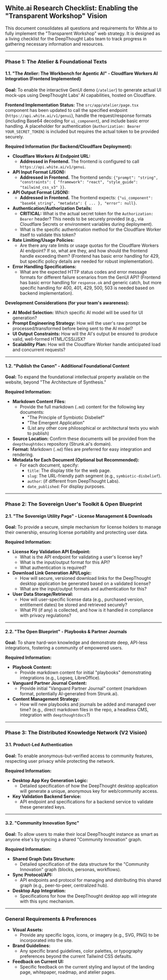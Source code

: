 ## White.ai Research Checklist: Enabling the "Transparent Workshop" Vision

This document consolidates all questions and requirements for White.ai to fully implement the "Transparent Workshop" web strategy. It is designed as a living checklist for the DeepThought Labs team to track progress in gathering necessary information and resources.

---

### **Phase 1: The Atelier & Foundational Texts**

#### **1.1. "The Atelier: The Workbench for Agentic AI" - Cloudflare Workers AI Integration (Frontend Implemented)**

**Goal:** To enable the interactive GenUI demo (`/atelier`) to generate actual UI mock-ups using DeepThought Labs' AI capabilities, hosted on Cloudflare.

**Frontend Implementation Status:** The `src/app/atelier/page.tsx` component has been updated to call the specified endpoint (`https://api.white.ai/v1/genui`), handle the request/response formats (including Base64 decoding for `ui_component`), and include basic error handling. A placeholder for authentication (`Authorization: Bearer YOUR_SECRET_TOKEN`) is included but requires the actual token to be provided securely.

**Required Information (for Backend/Cloudflare Deployment):**

- **Cloudflare Workers AI Endpoint URL:**
  - **Addressed in Frontend.** The frontend is configured to call `https://api.white.ai/v1/genui`.
- **API Input Format (JSON):**
  - **Addressed in Frontend.** The frontend sends: `{"prompt": "string", "constraints": { "framework": "react", "style_guide": "tailwind_css_v3" }}`.
- **API Output Format (JSON):**
  - **Addressed in Frontend.** The frontend expects: `{"ui_component": "base64_string", "metadata": { ... }, "error": null}`.
- **Authentication/Authorization Details:**
  - **CRITICAL:** What is the actual secret token for the `Authorization: Bearer` header? This needs to be securely provided (e.g., via Cloudflare Secrets or environment variables during deployment).
  - What is the specific authentication method for the Cloudflare Worker itself to validate this token?
- **Rate Limiting/Usage Policies:**
  - Are there any rate limits or usage quotas for the Cloudflare Workers AI endpoint? If so, what are they, and how should the frontend handle exceeding them? (Frontend has basic error handling for 429, but specific policy details are needed for robust implementation).
- **Error Handling Specifications:**
  - What are the expected HTTP status codes and error message formats for different failure scenarios from the GenUI API? (Frontend has basic error handling for `response.ok` and generic catch, but more specific handling for 400, 401, 429, 500, 503 is needed based on backend implementation).

**Development Considerations (for your team's awareness):**

- **AI Model Selection:** Which specific AI model will be used for UI generation?
- **Prompt Engineering Strategy:** How will the user's raw prompt be processed/transformed before being sent to the AI model?
- **UI Output Constraints:** How will the AI's output be ensured to produce valid, well-formed HTML/CSS/JSX?
- **Scalability Plan:** How will the Cloudflare Worker handle anticipated load and concurrent requests?

---

#### **1.2. "Publish the Canon" - Additional Foundational Content**

**Goal:** To expand the foundational intellectual property available on the website, beyond "The Architecture of Synthesis."

**Required Information:**

- **Markdown Content Files:**
  - Provide the full markdown (`.md`) content for the following key documents:
    - "The Principle of Symbiotic Disbelief"
    - "The Emergent Application"
    - (List any other core philosophical or architectural texts you wish to publish)
- **Source Location:** Confirm these documents will be provided from the `deepthoughtdocs` repository (Strunk.ai's domain).
- **Format:** Markdown (`.md`) files are preferred for easy integration and rendering.
- **Metadata for Each Document (Optional but Recommended):**
  - For each document, specify:
    - `title`: The display title for the web page.
    - `slug`: The URL-friendly path segment (e.g., `symbiotic-disbelief`).
    - `author`: (if different from DeepThought Labs).
    - `date_published`: For display purposes.

---

### **Phase 2: The Sovereign User's Toolkit & Open Blueprint**

#### **2.1. "The Sovereign Utility Page" - License Management & Downloads**

**Goal:** To provide a secure, simple mechanism for license holders to manage their ownership, ensuring license portability and protecting user data.

**Required Information:**

- **License Key Validation API Endpoint:**
  - What is the API endpoint for validating a user's license key?
  - What is the input/output format for this API?
  - What authentication is required?
- **Download Link Generation API/Logic:**
  - How will secure, versioned download links for the DeepThought desktop application be generated based on a validated license?
  - What are the input/output formats and authentication for this?
- **User Data Storage/Retrieval:**
  - How will user-specific license data (e.g., purchased version, entitlement dates) be stored and retrieved securely?
  - What PII (if any) is collected, and how is it handled in compliance with privacy regulations?

---

#### **2.2. "The Open Blueprint" - Playbooks & Partner Journals**

**Goal:** To share hard-won knowledge and demonstrate deep, API-less integrations, fostering a community of empowered users.

**Required Information:**

- **Playbook Content:**
  - Provide markdown content for initial "playbooks" demonstrating integrations (e.g., Logseq, LibreOffice).
- **Vanguard Partner Journal Content:**
  - Provide initial "Vanguard Partner Journal" content (markdown format, potentially AI-generated from Strunk.ai).
- **Content Management Strategy:**
  - How will new playbooks and journals be added and managed over time? (e.g., direct markdown files in the repo, a headless CMS, integration with `deepthoughtdocs`?)

---

### **Phase 3: The Distributed Knowledge Network (V2 Vision)**

#### **3.1. Product-Led Authentication**

**Goal:** To enable anonymous-but-verified access to community features, respecting user privacy while protecting the network.

**Required Information:**

- **Desktop App Key Generation Logic:**
  - Detailed specification of how the DeepThought desktop application will generate a unique, anonymous key for web/community access.
- **Key Validation Backend Service:**
  - API endpoint and specifications for a backend service to validate these generated keys.

---

#### **3.2. "Community Innovation Sync"**

**Goal:** To allow users to make their local DeepThought instance as smart as anyone else's by syncing a shared "Community Innovation" graph.

**Required Information:**

- **Shared Graph Data Structure:**
  - Detailed specification of the data structure for the "Community Innovation" graph (blocks, personas, workflows).
- **Sync Protocol/API:**
  - API endpoints and protocol for managing and distributing this shared graph (e.g., peer-to-peer, centralized hub).
- **Desktop App Integration:**
  - Specifications for how the DeepThought desktop app will integrate with this sync mechanism.

---

### **General Requirements & Preferences**

- **Visual Assets:**
  - Provide any specific logos, icons, or imagery (e.g., SVG, PNG) to be incorporated into the site.
- **Brand Guidelines:**
  - Any specific brand guidelines, color palettes, or typography preferences beyond the current Tailwind CSS defaults.
- **Feedback on Current UI:**
  - Specific feedback on the current styling and layout of the landing page, whitepaper, roadmap, and atelier pages.
